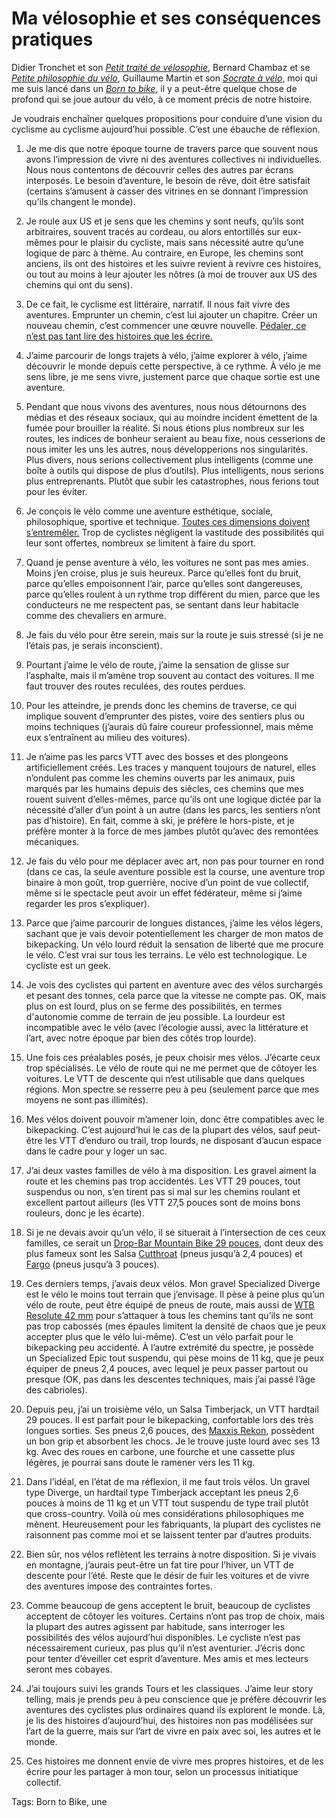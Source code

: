 # Ma vélosophie et ses conséquences pratiques

Didier Tronchet et son [*Petit traité de vélosophie*](https://www.amazon.fr/Petit-trait%C3%A9-v%C3%A9losophie-Didier-TRONCHET/dp/2259227643/), Bernard Chambaz et se [*Petite philosophie du vélo*](https://www.amazon.fr/gp/product/2081331055), Guillaume Martin et son [*Socrate à vélo*](https://www.amazon.fr/Socrate-%C3%A0-v%C3%A9lo-France-philosophes/dp/2246815754/), moi qui me suis lancé dans un [*Born to bike*](https://tcrouzet.com/borntobike/), il y a peut-être quelque chose de profond qui se joue autour du vélo, à ce moment précis de notre histoire.

Je voudrais enchaîner quelques propositions pour conduire d’une vision du cyclisme au cyclisme aujourd’hui possible. C’est une ébauche de réflexion.

1. Je me dis que notre époque tourne de travers parce que souvent nous avons l’impression de vivre ni des aventures collectives ni individuelles. Nous nous contentons de découvrir celles des autres par écrans interposés. Le besoin d’aventure, le besoin de rêve, doit être satisfait (certains s’amusent à casser des vitrines en se donnant l’impression qu’ils changent le monde).

2. Je roule aux US et je sens que les chemins y sont neufs, qu’ils sont arbitraires, souvent tracés au cordeau, ou alors entortillés sur eux-mêmes pour le plaisir du cycliste, mais sans nécessité autre qu’une logique de parc à thème. Au contraire, en Europe, les chemins sont anciens, ils ont des histoires et les suivre revient à revivre ces histoires, ou tout au moins à leur ajouter les nôtres (à moi de trouver aux US des chemins qui ont du sens).

3. De ce fait, le cyclisme est littéraire, narratif. Il nous fait vivre des aventures. Emprunter un chemin, c’est lui ajouter un chapitre. Créer un nouveau chemin, c’est commencer une œuvre nouvelle. [Pédaler, ce n’est pas tant lire des histoires que les écrire.](https://tcrouzet.com/2019/02/15/le-velo-comme-ecriture/)

4. J’aime parcourir de longs trajets à vélo, j’aime explorer à vélo, j’aime découvrir le monde depuis cette perspective, à ce rythme. À vélo je me sens libre, je me sens vivre, justement parce que chaque sortie est une aventure.

5. Pendant que nous vivons des aventures, nous nous détournons des médias et des réseaux sociaux, qui au moindre incident émettent de la fumée pour brouiller la réalité. Si nous étions plus nombreux sur les routes, les indices de bonheur seraient au beau fixe, nous cesserions de nous imiter les uns les autres, nous développerions nos singularités. Plus divers, nous serions collectivement plus intelligents (comme une boîte à outils qui dispose de plus d’outils). Plus intelligents, nous serions plus entreprenants. Plutôt que subir les catastrophes, nous ferions tout pour les éviter.

6. Je conçois le vélo comme une aventure esthétique, sociale, philosophique, sportive et technique. [Toutes ces dimensions doivent s’entremêler.](https://tcrouzet.com/2018/11/27/lart-du-velo/) Trop de cyclistes négligent la vastitude des possibilités qui leur sont offertes, nombreux se limitent à faire du sport.

7. Quand je pense aventure à vélo, les voitures ne sont pas mes amies. Moins j’en croise, plus je suis heureux. Parce qu’elles font du bruit, parce qu’elles empoisonnent l’air, parce qu’elles sont dangereuses, parce qu’elles roulent à un rythme trop différent du mien, parce que les conducteurs ne me respectent pas, se sentant dans leur habitacle comme des chevaliers en armure.

8. Je fais du vélo pour être serein, mais sur la route je suis stressé (si je ne l’étais pas, je serais inconscient).

9. Pourtant j’aime le vélo de route, j’aime la sensation de glisse sur l’asphalte, mais il m’amène trop souvent au contact des voitures. Il me faut trouver des routes reculées, des routes perdues.

10. Pour les atteindre, je prends donc les chemins de traverse, ce qui implique souvent d’emprunter des pistes, voire des sentiers plus ou moins techniques (j’aurais dû faire coureur professionnel, mais même eux s’entraînent au milieu des voitures).

11. Je n’aime pas les parcs VTT avec des bosses et des plongeons artificiellement créés. Les traces y manquent toujours de naturel, elles n’ondulent pas comme les chemins ouverts par les animaux, puis marqués par les humains depuis des siècles, ces chemins que mes rouent suivent d’elles-mêmes, parce qu’ils ont une logique dictée par la nécessité d’aller d’un point à un autre (dans les parcs, les sentiers n’ont pas d’histoire). En fait, comme à ski, je préfère le hors-piste, et je préfère monter à la force de mes jambes plutôt qu’avec des remontées mécaniques.

12. Je fais du vélo pour me déplacer avec art, non pas pour tourner en rond (dans ce cas, la seule aventure possible est la course, une aventure trop binaire à mon goût, trop guerrière, nocive d’un point de vue collectif, même si le spectacle peut avoir un effet fédérateur, même si j’aime regarder les pros s’expliquer).

13. Parce que j’aime parcourir de longues distances, j’aime les vélos légers, sachant que je vais devoir potentiellement les charger de mon matos de bikepacking. Un vélo lourd réduit la sensation de liberté que me procure le vélo. C’est vrai sur tous les terrains. Le vélo est technologique. Le cycliste est un geek.

14. Je vois des cyclistes qui partent en aventure avec des vélos surchargés et pesant des tonnes, cela parce que la vitesse ne compte pas. OK, mais plus on est lourd, plus on se ferme des possibilités, en termes d'autonomie comme de terrain de jeu possible. La lourdeur est incompatible avec le vélo (avec l’écologie aussi, avec la littérature et l’art, avec notre époque par bien des côtés trop lourde).

15. Une fois ces préalables posés, je peux choisir mes vélos. J’écarte ceux trop spécialisés. Le vélo de route qui ne me permet que de côtoyer les voitures. Le VTT de descente qui n’est utilisable que dans quelques régions. Mon spectre se resserre peu à peu (seulement parce que mes moyens ne sont pas illimités).

16. Mes vélos doivent pouvoir m’amener loin, donc être compatibles avec le bikepacking. C’est aujourd’hui le cas de la plupart des vélos, sauf peut-être les VTT d’enduro ou trail, trop lourds, ne disposant d’aucun espace dans le cadre pour y loger un sac.

17. J’ai deux vastes familles de vélo à ma disposition. Les gravel aiment la route et les chemins pas trop accidentés. Les VTT 29 pouces, tout suspendus ou non, s’en tirent pas si mal sur les chemins roulant et excellent partout ailleurs (les VTT 27,5 pouces sont de moins bons rouleurs, donc je les écarte).

18. Si je ne devais avoir qu’un vélo, il se situerait à l’intersection de ces ceux familles, ce serait un [Drop-Bar Mountain Bike 29 pouces](http://www.bikepacking.com/index/drop-bar-mountain-bikes-29er/), dont deux des plus fameux sont les Salsa [Cutthroat](https://salsacycles.com/bikes/cutthroat/2019_cutthroat_force_1) (pneus jusqu’à 2,4 pouces) et [Fargo](https://salsacycles.com/bikes/fargo/2019_fargo_apex_1) (pneus jusqu’à 3 pouces).

19. Ces derniers temps, j’avais deux vélos. Mon gravel Specialized Diverge est le vélo le moins tout terrain que j’envisage. Il pèse à peine plus qu’un vélo de route, peut être équipé de pneus de route, mais aussi de [WTB Resolute 42 mm](https://www.wtb.com/products/resolute) pour s’attaquer à tous les chemins tant qu’ils ne sont pas trop cabossés (mes épaules limitent la densité de chaos que je peux accepter plus que le vélo lui-même). C’est un vélo parfait pour le bikepacking peu accidenté. À l’autre extrémité du spectre, je possède un Specialized Epic tout suspendu, qui pèse moins de 11 kg, que je peux équiper de pneus 2,4 pouces, avec lequel je peux passer partout ou presque (OK, pas dans les descentes techniques, mais j’ai passé l’âge des cabrioles).

20. Depuis peu, j’ai un troisième vélo, un Salsa Timberjack, un VTT hardtail 29 pouces. Il est parfait pour le bikepacking, confortable lors des très longues sorties. Ses pneus 2,6 pouces, des [Maxxis Rekon](https://www.maxxis.com/catalog/tire-559-140-rekon), possèdent un bon grip et absorbent les chocs. Je le trouve juste lourd avec ses 13 kg. Avec des roues en carbone, une fourche et une cassette plus légères, je pourrai sans doute le ramener vers les 11 kg.

21. Dans l’idéal, en l’état de ma réflexion, il me faut trois vélos. Un gravel type Diverge, un hardtail type Timberjack acceptant les pneus 2,6 pouces à moins de 11 kg et un VTT tout suspendu de type trail plutôt que cross-country. Voilà où mes considérations philosophiques me mènent. Heureusement pour les fabriquants, la plupart des cyclistes ne raisonnent pas comme moi et se laissent tenter par d’autres produits.

22. Bien sûr, nos vélos reflètent les terrains à notre disposition. Si je vivais en montagne, j’aurais peut-être un fat tire pour l’hiver, un VTT de descente pour l’été. Reste que le désir de fuir les voitures et de vivre des aventures impose des contraintes fortes.

23. Comme beaucoup de gens acceptent le bruit, beaucoup de cyclistes acceptent de côtoyer les voitures. Certains n’ont pas trop de choix, mais la plupart des autres agissent par habitude, sans interroger les possibilités des vélos aujourd’hui disponibles. Le cycliste n’est pas nécessairement curieux, pas plus qu’il n’est aventurier. J’écris donc pour tenter d’éveiller cet esprit d’aventure. Mes amis et mes lecteurs seront mes cobayes.

24. J’ai toujours suivi les grands Tours et les classiques. J’aime leur story telling, mais je prends peu à peu conscience que je préfère découvrir les aventures des cyclistes plus ordinaires quand ils explorent le monde. Là, je lis des histoires d’aujourd’hui, des histoires non pas modélisées sur l’art de la guerre, mais sur l’art de vivre en paix avec soi, les autres et le monde.

25. Ces histoires me donnent envie de vivre mes propres histoires, et de les écrire pour les partager à mon tour, selon un processus initiatique collectif.

Tags: Born to Bike, une